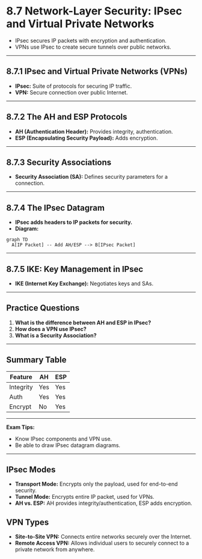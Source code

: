 # 8.7 Network-Layer Security: IPsec and Virtual Private Networks

- IPsec secures IP packets with encryption and authentication.
- VPNs use IPsec to create secure tunnels over public networks.

---

## 8.7.1 IPsec and Virtual Private Networks (VPNs)
- **IPsec:** Suite of protocols for securing IP traffic.
- **VPN:** Secure connection over public Internet.

---

## 8.7.2 The AH and ESP Protocols
- **AH (Authentication Header):** Provides integrity, authentication.
- **ESP (Encapsulating Security Payload):** Adds encryption.

---

## 8.7.3 Security Associations
- **Security Association (SA):** Defines security parameters for a connection.

---

## 8.7.4 The IPsec Datagram
- **IPsec adds headers to IP packets for security.**
- **Diagram:**
```mermaid
graph TD
  A[IP Packet] -- Add AH/ESP --> B[IPsec Packet]
```

---

## 8.7.5 IKE: Key Management in IPsec
- **IKE (Internet Key Exchange):** Negotiates keys and SAs.

---

## Practice Questions
1. **What is the difference between AH and ESP in IPsec?**
2. **How does a VPN use IPsec?**
3. **What is a Security Association?**

---

## Summary Table
| Feature   | AH      | ESP     |
|-----------|---------|---------|
| Integrity | Yes     | Yes     |
| Auth      | Yes     | Yes     |
| Encrypt   | No      | Yes     |

---

**Exam Tips:**
- Know IPsec components and VPN use.
- Be able to draw IPsec datagram diagrams.

---

## IPsec Modes
- **Transport Mode:** Encrypts only the payload, used for end-to-end security.
- **Tunnel Mode:** Encrypts entire IP packet, used for VPNs.
- **AH vs. ESP:** AH provides integrity/authentication, ESP adds encryption.

## VPN Types
- **Site-to-Site VPN:** Connects entire networks securely over the Internet.
- **Remote Access VPN:** Allows individual users to securely connect to a private network from anywhere. 